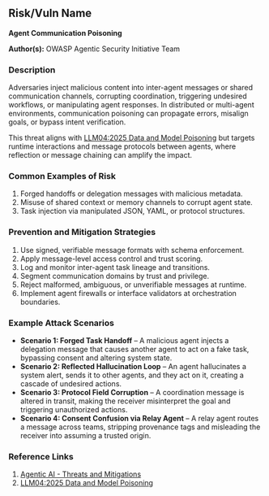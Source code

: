 ## Risk/Vuln Name
**Agent Communication Poisoning**

**Author(s):**
OWASP Agentic Security Initiative Team

### Description
Adversaries inject malicious content into inter-agent messages or shared communication channels, corrupting coordination, triggering undesired workflows, or manipulating agent responses. In distributed or multi-agent environments, communication poisoning can propagate errors, misalign goals, or bypass intent verification.

This threat aligns with [LLM04:2025 Data and Model Poisoning](https://genai.owasp.org/llmrisk/llm042025-data-and-model-poisoning/) but targets runtime interactions and message protocols between agents, where reflection or message chaining can amplify the impact.

### Common Examples of Risk
1. Forged handoffs or delegation messages with malicious metadata.
2. Misuse of shared context or memory channels to corrupt agent state.
3. Task injection via manipulated JSON, YAML, or protocol structures.

### Prevention and Mitigation Strategies
1. Use signed, verifiable message formats with schema enforcement.
2. Apply message-level access control and trust scoring.
3. Log and monitor inter-agent task lineage and transitions.
4. Segment communication domains by trust and privilege.
5. Reject malformed, ambiguous, or unverifiable messages at runtime.
6. Implement agent firewalls or interface validators at orchestration boundaries.

### Example Attack Scenarios
- **Scenario 1: Forged Task Handoff** – A malicious agent injects a delegation message that causes another agent to act on a fake task, bypassing consent and altering system state.
- **Scenario 2: Reflected Hallucination Loop** – An agent hallucinates a system alert, sends it to other agents, and they act on it, creating a cascade of undesired actions.
- **Scenario 3: Protocol Field Corruption** – A coordination message is altered in transit, making the receiver misinterpret the goal and triggering unauthorized actions.
- **Scenario 4: Consent Confusion via Relay Agent** – A relay agent routes a message across teams, stripping provenance tags and misleading the receiver into assuming a trusted origin.

### Reference Links
1. [Agentic AI - Threats and Mitigations](https://genai.owasp.org/resource/agentic-ai-threats-and-mitigations/)
2. [LLM04:2025 Data and Model Poisoning](https://genai.owasp.org/llmrisk/llm042025-data-and-model-poisoning/)